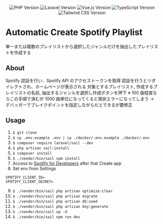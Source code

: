 <p align="center">
    <img src="https://img.shields.io/badge/PHP-v8.1.26-informational?style=plastic&logo=php" alt="PHP Version">
    <img src="https://img.shields.io/badge/Laravel-v9.40.1-orange?style=plastic&logo=laravel" alt="Laravel Version">
    <img src="https://img.shields.io/badge/Vue.js-v3.3.4-success?style=plastic&logo=vue.js" alt="Vue.js Version">
    <img src="https://img.shields.io/badge/TypeScript-v3.3.4-informational?style=plastic&logo=typescript" alt="TypeScript Version">
    <img src="https://img.shields.io/badge/Tailwind CSS-v3.3.6-9cf?style=plastic&logo=tailwindcss" alt="Tailwind CSS Version">
</p>

# Automatic Create Spotify Playlist

単一または複数のプレイリストから選択したジャンルだけを抽出したプレイリストを作成する

## About

Spotify 認証を行い、Spotify API のアクセストークンを取得
認証を行うとリダイレクトされ、ホームページが表示される
対象とするプレイリスト, 作成するプレイリストの名前, 抽出するジャンルを選択し作成ボタンを押下
※ 100 曲程度ならこの手順で済むが 1000 曲単位になってくると現状エラーになってしまう → デバッガーでブレイクポイントを指定しながらだとできるが要修正

## Usage

1. `$ git clone`
2. `$ cp .env.example .env | cp ./docker/.env.example ./docker/.env`
3. `$ composer require laravel/sail --dev`
4. `$ php artisan sail:install`
5. `$ composer install`
6. `$ ./vendor/bin/sail npm install`
7. Access to [Spotify for Developers](https://developer.spotify.com/dashboard) after that Create app
8. Set env from Settings

```
SPOTIFY_CLIENT_ID=
SPOTIFY_CLIENT_SECRET=
```

9. `$ ./vendor/bin/sail php artisan optimize:clear`
10. `$ ./vendor/bin/sail php artisan migrate`
11. `$ ./vendor/bin/sail php artisan db:seed`
12. `$ ./vendor/bin/sail php artisan key:generate`
13. `$ ./vendor/bin/sail up -d`
14. `$ ./vendor/bin/sail npm run dev`
